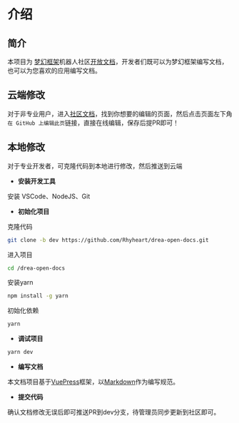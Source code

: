 # 介绍

## 简介

本项目为 [梦幻框架](http://drea.cc)机器人社区[开放文档](http://drea.cc/docs)，开发者们既可以为梦幻框架编写文档，也可以为您喜欢的应用编写文档。

## 云端修改

对于非专业用户，进入[社区文档](http://drea.cc/docs)，找到你想要的编辑的页面，然后点击页面左下角`在 GitHub 上编辑此页`链接，直接在线编辑，保存后提PR即可！

## 本地修改

对于专业开发者，可克隆代码到本地进行修改，然后推送到云端

- **安装开发工具**

安装 VSCode、NodeJS、Git

- **初始化项目**

克隆代码

```bash
git clone -b dev https://github.com/Rhyheart/drea-open-docs.git
```

进入项目

```bash
cd /drea-open-docs
```

安装yarn

```bash
npm install -g yarn
```

初始化依赖

```bash
yarn
```

- **调试项目**

```bash
yarn dev
```

- **编写文档**

本文档项目基于[VuePress](https://v2.vuepress.vuejs.org/zh/)框架，以[Markdown](https://v2.vuepress.vuejs.org/zh/guide/markdown.html)作为编写规范。

- **提交代码**

确认文档修改无误后即可推送PR到dev分支，待管理员同步更新到社区即可。
